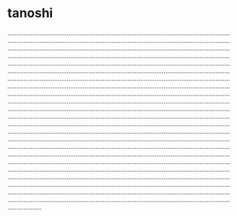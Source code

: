 # tanoshi
.......................................................................................................................................................................................................................................................................................................................................................................................................................................................................................................................................................................................................................................................................................................................................................................................................................................................................................................................................................................................................................................................................................................................................................................................................................................................................................................................................................................................................................................................................................................................................................................................................................................................................................................................................................................................................................................................................................................................................................................................................................................................................................................................................................................................................................................................................................................................................................................................................................................................................................................................................................................................................................................................................................................................................................................................................................................................................................................................................................................................